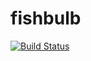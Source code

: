 # fishbulb

[![Build Status](https://travis-ci.com/zachdlang/fishbulb.svg?branch=master)](https://travis-ci.com/zachdlang/fishbulb)

